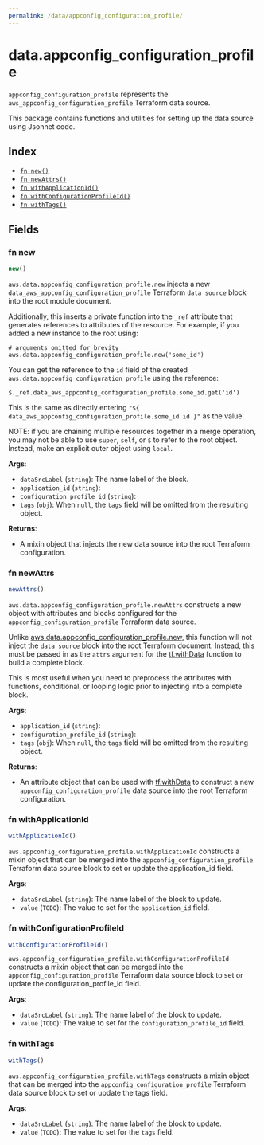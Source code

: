 ```yaml
---
permalink: /data/appconfig_configuration_profile/
---
```


# data.appconfig_configuration_profile

`appconfig_configuration_profile` represents the `aws_appconfig_configuration_profile` Terraform data source.



This package contains functions and utilities for setting up the data source using Jsonnet code.


## Index

* [`fn new()`](#fn-new)
* [`fn newAttrs()`](#fn-newattrs)
* [`fn withApplicationId()`](#fn-withapplicationid)
* [`fn withConfigurationProfileId()`](#fn-withconfigurationprofileid)
* [`fn withTags()`](#fn-withtags)

## Fields

### fn new

```ts
new()
```


`aws.data.appconfig_configuration_profile.new` injects a new `data_aws_appconfig_configuration_profile` Terraform `data source`
block into the root module document.

Additionally, this inserts a private function into the `_ref` attribute that generates references to attributes of the
resource. For example, if you added a new instance to the root using:

    # arguments omitted for brevity
    aws.data.appconfig_configuration_profile.new('some_id')

You can get the reference to the `id` field of the created `aws.data.appconfig_configuration_profile` using the reference:

    $._ref.data_aws_appconfig_configuration_profile.some_id.get('id')

This is the same as directly entering `"${ data_aws_appconfig_configuration_profile.some_id.id }"` as the value.

NOTE: if you are chaining multiple resources together in a merge operation, you may not be able to use `super`, `self`,
or `$` to refer to the root object. Instead, make an explicit outer object using `local`.

**Args**:
  - `dataSrcLabel` (`string`): The name label of the block.
  - `application_id` (`string`): 
  - `configuration_profile_id` (`string`): 
  - `tags` (`obj`):  When `null`, the `tags` field will be omitted from the resulting object.

**Returns**:
- A mixin object that injects the new data source into the root Terraform configuration.


### fn newAttrs

```ts
newAttrs()
```


`aws.data.appconfig_configuration_profile.newAttrs` constructs a new object with attributes and blocks configured for the `appconfig_configuration_profile`
Terraform data source.

Unlike [aws.data.appconfig_configuration_profile.new](#fn-appconfigconfigurationprofilenew), this function will not inject the `data source`
block into the root Terraform document. Instead, this must be passed in as the `attrs` argument for the
[tf.withData](https://github.com/tf-libsonnet/core/tree/main/docs#fn-withdata) function to build a complete block.

This is most useful when you need to preprocess the attributes with functions, conditional, or looping logic prior to
injecting into a complete block.

**Args**:
  - `application_id` (`string`): 
  - `configuration_profile_id` (`string`): 
  - `tags` (`obj`):  When `null`, the `tags` field will be omitted from the resulting object.

**Returns**:
  - An attribute object that can be used with [tf.withData](https://github.com/tf-libsonnet/core/tree/main/docs#fn-withdata) to construct a new `appconfig_configuration_profile` data source into the root Terraform configuration.


### fn withApplicationId

```ts
withApplicationId()
```

`aws.appconfig_configuration_profile.withApplicationId` constructs a mixin object that can be merged into the `appconfig_configuration_profile`
Terraform data source block to set or update the application_id field.



**Args**:
  - `dataSrcLabel` (`string`): The name label of the block to update.
  - `value` (`TODO`): The value to set for the `application_id` field.


### fn withConfigurationProfileId

```ts
withConfigurationProfileId()
```

`aws.appconfig_configuration_profile.withConfigurationProfileId` constructs a mixin object that can be merged into the `appconfig_configuration_profile`
Terraform data source block to set or update the configuration_profile_id field.



**Args**:
  - `dataSrcLabel` (`string`): The name label of the block to update.
  - `value` (`TODO`): The value to set for the `configuration_profile_id` field.


### fn withTags

```ts
withTags()
```

`aws.appconfig_configuration_profile.withTags` constructs a mixin object that can be merged into the `appconfig_configuration_profile`
Terraform data source block to set or update the tags field.



**Args**:
  - `dataSrcLabel` (`string`): The name label of the block to update.
  - `value` (`TODO`): The value to set for the `tags` field.
